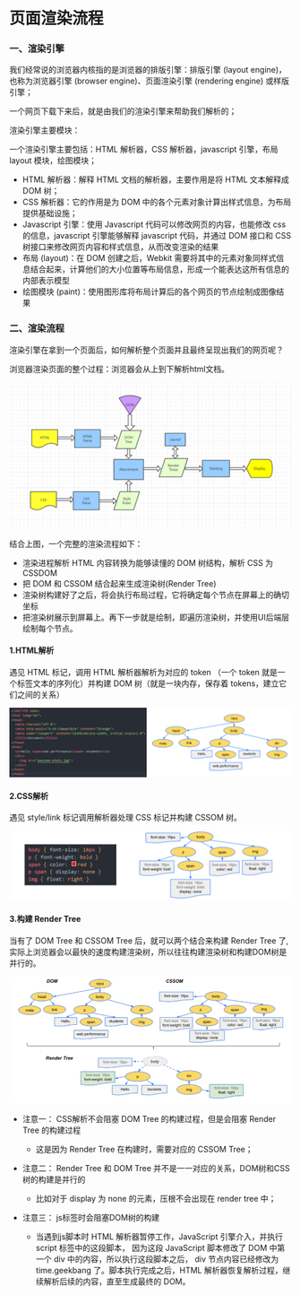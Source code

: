 # 页面渲染流程

### 一、渲染引擎
我们经常说的浏览器内核指的是浏览器的排版引擎：排版引擎 (layout engine)，也称为浏览器引擎 (browser engine)、页面渲染引擎 (rendering engine) 或样版引擎；

一个网页下载下来后，就是由我们的渲染引擎来帮助我们解析的；

渲染引擎主要模块：

一个渲染引擎主要包括：HTML 解析器，CSS 解析器，javascript 引擎，布局 layout 模块，绘图模块；

- HTML 解析器：解释 HTML 文档的解析器，主要作用是将 HTML 文本解释成 DOM 树；
- CSS 解析器：它的作用是为 DOM 中的各个元素对象计算出样式信息，为布局提供基础设施；
- Javascript 引擎：使用 Javascript 代码可以修改网页的内容，也能修改 css 的信息，javascript 引擎能够解释 javascript 代码，并通过 DOM 接口和 CSS 树接口来修改网页内容和样式信息，从而改变渲染的结果
- 布局 (layout)：在 DOM 创建之后，Webkit 需要将其中的元素对象同样式信息结合起来，计算他们的大小位置等布局信息，形成一个能表达这所有信息的内部表示模型
- 绘图模块 (paint)：使用图形库将布局计算后的各个网页的节点绘制成图像结果



### 二、渲染流程
渲染引擎在拿到一个页面后，如何解析整个页面并且最终呈现出我们的网页呢？

浏览器渲染页面的整个过程：浏览器会从上到下解析html文档。

![alt text](image/img1.png)

结合上图，一个完整的渲染流程如下：

- 渲染进程解析 HTML 内容转换为能够读懂的 DOM 树结构，解析 CSS 为 CSSDOM
- 把 DOM 和 CSSOM 结合起来生成渲染树(Render Tree)
- 渲染树构建好了之后，将会执行布局过程，它将确定每个节点在屏幕上的确切坐标
- 把渲染树展示到屏幕上。再下一步就是绘制，即遍历渲染树，并使用UI后端层绘制每个节点。

#### 1.HTML解析
遇见 HTML 标记，调用 HTML 解析器解析为对应的 token （一个 token 就是一个标签文本的序列化）并构建 DOM 树（就是一块内存，保存着 tokens，建立它们之间的关系）

![alt text](image/img2.png)

#### 2.CSS解析
遇见 style/link 标记调用解析器处理 CSS 标记并构建 CSSOM 树。

![alt text](image/img3.png)

#### 3.构建 Render Tree
当有了 DOM Tree 和 CSSOM Tree 后，就可以两个结合来构建 Render Tree 了,实际上浏览器会以最快的速度构建渲染树，所以往往构建渲染树和构建DOM树是并行的。

![alt text](image/img4.png)

- 注意一： CSS解析不会阻塞 DOM Tree 的构建过程，但是会阻塞 Render Tree 的构建过程

  - 这是因为 Render Tree 在构建时，需要对应的 CSSOM Tree；

- 注意二： Render Tree 和 DOM Tree 并不是一一对应的关系，DOM树和CSS树的构建是并行的

  - 比如对于 display 为 none 的元素，压根不会出现在 render tree 中；

- 注意三： js标签时会阻塞DOM树的构建

  - 当遇到js脚本时 HTML 解析器暂停工作，JavaScript 引擎介入，并执行 script 标签中的这段脚本， 因为这段 JavaScript 脚本修改了 DOM 中第一个 div 中的内容，所以执行这段脚本之后， div 节点内容已经修改为 time.geekbang 了。脚本执行完成之后，HTML 解析器恢复解析过程，继续解析后续的内容，直至生成最终的 DOM。
